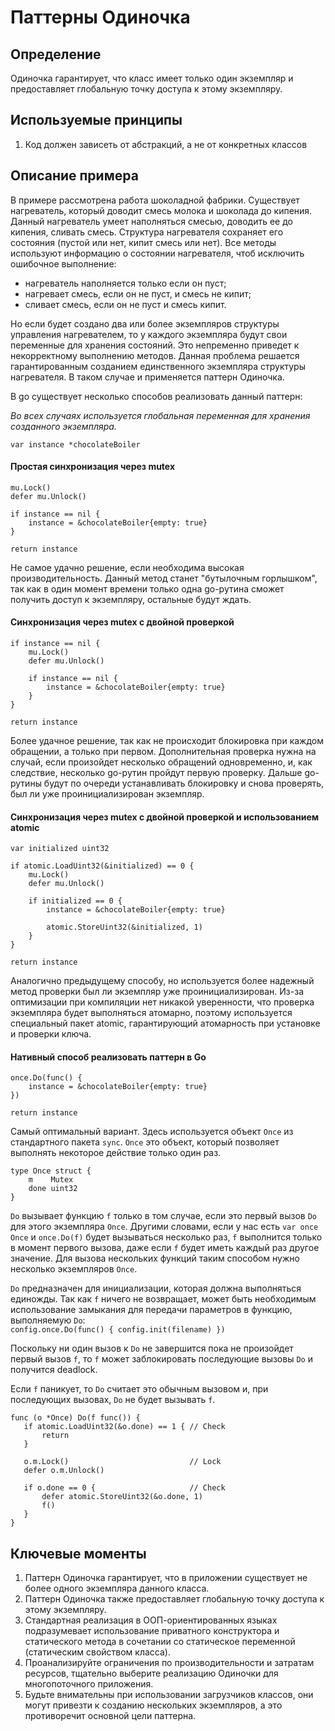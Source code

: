 # Паттерны Одиночка
## Определение
Одиночка гарантирует, что класс имеет только один экземпляр и предоставляет
глобальную точку доступа к этому экземпляру.

## Используемые принципы
1. Код должен зависеть от абстракций, а не от конкретных классов

## Описание примера
В примере рассмотрена работа шоколадной фабрики. Существует нагреватель, который
доводит смесь молока и шоколада до кипения. Данный нагреватель умеет наполняться
смесью, доводить ее до кипения, сливать смесь. Структура нагревателя сохраняет его
состояния (пустой или нет, кипит смесь или нет). Все методы используют информацию
о состоянии нагревателя, чтоб исключить ошибочное выполнение:
* нагреватель наполняется только если он пуст;
* нагревает смесь, если он не пуст, и смесь не кипит;
* сливает смесь, если он не пуст и смесь кипит.

Но если будет создано два или более экземпляров структуры управления нагревателем,
то у каждого экземпляра будут свои переменные для хранения состояний. Это непременно
приведет к некорректному выполнению методов. Данная проблема решается гарантированным
созданием единственного экземпляра структуры нагревателя. В таком случае и
применяется паттерн Одиночка.

В go существует несколько способов реализовать данный паттерн:

*Во всех случаях используется глобальная переменная для хранения созданного
экземпляра.*

`var instance *chocolateBoiler`

#### Простая синхронизация через mutex
```
mu.Lock()
defer mu.Unlock()

if instance == nil {
    instance = &chocolateBoiler{empty: true}
}

return instance
```
Не самое удачно решение, если необходима высокая производительность.
Данный метод станет "бутылочным горлышком", так как в один момент времени только
одна go-рутина сможет получить доступ к экземпляру, остальные будут ждать.

#### Синхронизация через mutex с двойной проверкой
```
if instance == nil {
    mu.Lock()
    defer mu.Unlock()

    if instance == nil {
        instance = &chocolateBoiler{empty: true}
    }
}

return instance
```
Более удачное решение, так как не происходит блокировка при каждом обращении, а
только при первом. Дополнительная проверка нужна на случай, если произойдет
несколько обращений одновременно, и, как следствие, несколько go-рутин пройдут
первую проверку. Дальше go-рутины будут по очереди устанавливать блокировку и снова
проверять, был ли уже проинициализирован экземпляр.

#### Синхронизация через mutex с двойной проверкой и использованием atomic
```
var initialized uint32

if atomic.LoadUint32(&initialized) == 0 {
    mu.Lock()
    defer mu.Unlock()

    if initialized == 0 {
        instance = &chocolateBoiler{empty: true}

        atomic.StoreUint32(&initialized, 1)
    }
}

return instance
```
Аналогично предыдущему способу, но используется более надежный метод проверки
был ли экземпляр уже проинициализирован. Из-за оптимизации при компиляции нет
никакой уверенности, что проверка экземпляра будет выполняться атомарно, поэтому
используется специальный пакет atomic, гарантирующий атомарность при установке
и проверки ключа.

#### Нативный способ реализовать паттерн в Go

```
once.Do(func() {
    instance = &chocolateBoiler{empty: true}
})

return instance
```
Самый оптимальный вариант. Здесь используется объект `Once` из стандартного пакета
`sync`. `Once` это объект, который позволяет выполнять некоторое действие только
один раз.

```
type Once struct {
    m    Mutex
    done uint32
}
```
`Do` вызывает функцию `f` только в том случае, если это первый вызов `Do` для
этого экземпляра `Once`. Другими словами, если у нас есть `var once Once` и
`once.Do(f)` будет вызываться несколько раз, `f` выполнится только в
момент первого вызова, даже если `f` будет иметь каждый раз другое значение.
Для вызова нескольких функций таким способом нужно несколько
экземпляров `Once`.

`Do` предназначен для инициализации, которая должна выполняться единожды.
Так как `f` ничего не возвращает, может быть необходимым использование
замыкания для передачи параметров в функцию, выполняемую `Do`:  
`config.once.Do(func() { config.init(filename) })`

Поскольку ни один вызов к `Do` не завершится пока не произойдет
первый вызов `f`, то `f` может заблокировать последующие вызовы
`Do` и получится deadlock.

Если `f` паникует, то `Do` считает это обычным вызовом и, при последующих
вызовах, `Do` не будет вызывать `f`.

```
func (o *Once) Do(f func()) {
   if atomic.LoadUint32(&o.done) == 1 { // Check
       return
   }

   o.m.Lock()                           // Lock
   defer o.m.Unlock()

   if o.done == 0 {                     // Check
       defer atomic.StoreUint32(&o.done, 1)
       f()
   }
}
```

## Ключевые моменты
1. Паттерн Одиночка гарантирует, что в приложении существует не более
одного экземпляра данного класса.
2. Паттерн Одиночка также предоставляет глобальную точку доступа к этому
экземпляру.
3. Стандартная реализация в ООП-ориентированных языках подразумевает
использование приватного конструктора и статического метода в сочетании со
статическое переменной (статическим свойством класса).
4. Проанализируйте ограничения по производительности и затратам ресурсов, тщательно
выберите реализацию Одиночки для многопоточного приложения.
5. Будьте внимательны при использовании загрузчиков классов, они могут привезти к
созданию нескольких экземпляров, а это противоречит основной цели паттерна.
